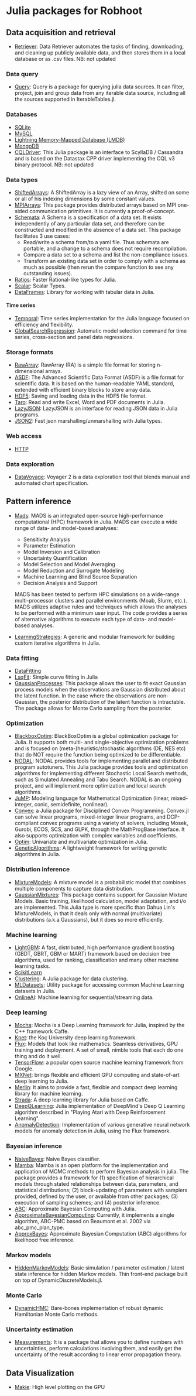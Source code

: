 # Julia packages for Robhoot

## Data acquisition and retrieval

* [Retriever](https://github.com/weecology/Retriever.jl): Data Retriever automates the tasks of finding, downloading, and cleaning up publicly available data, and then stores them in a local database or as .csv files. NB: not updated

### Data query

* [Query](https://github.com/queryverse/Query.jl): Query is a package for querying julia data sources. It can filter, project, join and group data from any iterable data source, including all the sources supported in IterableTables.jl. 

### Databases 

* [SQLite](https://github.com/JuliaDatabases/SQLite.jl)
* [MySQL](https://github.com/JuliaDatabases/MySQL.jl)
* [Lightning Memory-Mapped Database (LMDB)](https://github.com/wildart/LMDB.jl)
* [MongoDB](https://github.com/ScottPJones/Mongo.jl)
* [CQLDriver](https://github.com/r3tex/CQLdriver.jl): This Julia package is an interface to ScyllaDB / Cassandra and is based on the Datastax CPP driver implementing the CQL v3 binary protocol. NB: not updated

### Data types

* [ShiftedArrays](https://github.com/piever/ShiftedArrays.jl): A ShiftedArray is a lazy view of an Array, shifted on some or all of his indexing dimensions by some constant values.
* [MPIArrays](https://github.com/barche/MPIArrays.jl): This package provides distributed arrays based on MPI one-sided communication primitives. It is currently a proof-of-concept.
* [Schemata](https://github.com/JockLawrie/Schemata.jl): A Schema is a specification of a data set. It exists independently of any particular data set, and therefore can be constructed and modified in the absence of a data set. This package facilitates 3 use cases:
  * Read/write a schema from/to a yaml file. Thus schemata are portable, and a change to a schema does not require recompilation.
  * Compare a data set to a schema and list the non-compliance issues.
  * Transform an existing data set in order to comply with a schema as much as possible (then rerun the compare function to see any outstanding issues).
* [Ratios](https://github.com/timholy/Ratios.jl): Faster Rational-like types for Julia.
* [Scalar](https://github.com/sabjohnso/Scalar.jl): Scalar Types.
* [DataFrames](https://github.com/JuliaData/DataFrames.jl): Library for working with tabular data in Julia.

#### Time series

* [Temporal](https://github.com/dysonance/Temporal.jl): Time series implementation for the Julia language focused on efficiency and flexibility. 
* [GlobalSearchRegression](https://github.com/ParallelGSReg/GlobalSearchRegression.jl): Automatic model selection command for time series, cross-section and panel data regressions.

### Storage formats

* [RawArray](https://github.com/davidssmith/RawArray.jl): RawArray (RA) is a simple file format for storing n-dimensional arrays.
* [ASDF](https://github.com/eschnett/ASDF.jl): The Advanced Scientific Data Format (ASDF) is a file format for scientific data. It is based on the human-readable YAML standard, extended with efficient binary blocks to store array data. 
* [HDF5](https://github.com/JuliaIO/HDF5.jl): Saving and loading data in the HDF5 file format.
* [Taro](https://github.com/aviks/Taro.jl): Read and write Excel, Word and PDF documents in Julia.
* [LazyJSON](https://github.com/samoconnor/LazyJSON.jl): LazyJSON is an interface for reading JSON data in Julia programs.
* [JSON2](https://github.com/quinnj/JSON2.jl): Fast json marshalling/unmarshalling with Julia types.

### Web access

* [HTTP](https://github.com/JuliaWeb/HTTP.jl)

### Data exploration

* [DataVoyage](https://github.com/queryverse/DataVoyager.jl): Voyager 2 is a data exploration tool that blends manual and automated chart specification.

## Pattern inference

* [Mads](https://github.com/madsjulia/Mads.jl): MADS is an integrated open-source high-performance computational (HPC) framework in Julia. MADS can execute a wide range of data- and model-based analyses: 
  * Sensitivity Analysis
  * Parameter Estimation
  * Model Inversion and Calibration
  * Uncertainty Quantification
  * Model Selection and Model Averaging
  * Model Reduction and Surrogate Modeling
  * Machine Learning and Blind Source Separation
  * Decision Analysis and Support

  MADS has been tested to perform HPC simulations on a wide-range multi-processor clusters and parallel environments (Moab, Slurm, etc.). MADS utilizes adaptive rules and techniques which allows the analyses to be performed with a minimum user input. The code provides a series of alternative algorithms to execute each type of data- and model-based analyses.
* [LearningStrategies](https://github.com/JuliaML/LearningStrategies.jl): A generic and modular framework for building custom iterative algorithms in Julia.

### Data fitting

* [DataFitting](https://github.com/gcalderone/DataFitting.jl)
* [LsqFit](https://github.com/JuliaNLSolvers/LsqFit.jl): Simple curve fitting in Julia
* [GaussianProcesses](https://github.com/STOR-i/GaussianProcesses.jl): This package allows the user to fit exact Gaussian process models when the observations are Gaussian distributed about the latent function. In the case where the observations are non-Gaussian, the posterior distribution of the latent function is intractable. The package allows for Monte Carlo sampling from the posterior.

### Optimization

* [BlackboxOptim](https://github.com/robertfeldt/BlackBoxOptim.jl): BlackBoxOptim is a global optimization package for Julia. It supports both multi- and single-objective optimization problems and is focused on (meta-)heuristic/stochastic algorithms (DE, NES etc) that do NOT require the function being optimized to be differentiable.
* [NODAL](https://github.com/phrb/NODAL.jl): NODAL provides tools for implementing parallel and distributed program autotuners. This Julia package provides tools and optimization algorithms for implementing different Stochastic Local Search methods, such as Simulated Annealing and Tabu Search. NODAL is an ongoing project, and will implement more optimization and local search algorithms.
* [JuMP](https://github.com/JuliaOpt/JuMP.jl): Modeling language for Mathematical Optimization (linear, mixed-integer, conic, semidefinite, nonlinear).
* [Convex](https://github.com/JuliaOpt/Convex.jl): a Julia package for Disciplined Convex Programming. Convex.jl can solve linear programs, mixed-integer linear programs, and DCP-compliant convex programs using a variety of solvers, including Mosek, Gurobi, ECOS, SCS, and GLPK, through the MathProgBase interface. It also supports optimization with complex variables and coefficients.
* [Optim](https://github.com/JuliaNLSolvers/Optim.jl): Univariate and multivariate optimization in Julia.
* [GeneticAlgorithms](https://github.com/WestleyArgentum/GeneticAlgorithms.jl): A lightweight framework for writing genetic algorithms in Julia.

### Distribution inference

* [MixtureModels](https://github.com/lindahua/MixtureModels.jl): A mixture model is a probabilistic model that combines multiple components to capture data distribution.
* [GaussianMixtures](https://github.com/davidavdav/GaussianMixtures.jl): This package contains support for Gaussian Mixture Models. Basic training, likelihood calculation, model adaptation, and i/o are implemented. This Julia type is more specific than Dahua Lin's MixtureModels, in that it deals only with normal (multivariate) distributions (a.k.a Gaussians), but it does so more efficiently.

### Machine learning

* [LightGBM](https://github.com/Allardvm/LightGBM.jl): A fast, distributed, high performance gradient boosting (GBDT, GBRT, GBM or MART) framework based on decision tree algorithms, used for ranking, classification and many other machine learning tasks.
* [ScikitLearn](https://github.com/cstjean/ScikitLearn.jl)
* [Clustering](https://github.com/JuliaStats/Clustering.jl): A Julia package for data clustering.
* [MLDatasets](https://github.com/JuliaML/MLDatasets.jl): Utility package for accessing common Machine Learning datasets in Julia.
* [OnlineAI](https://github.com/tbreloff/OnlineAI.jl): Machine learning for sequential/streaming data.

### Deep learning

* [Mocha](https://github.com/pluskid/Mocha.jl): Mocha is a Deep Learning framework for Julia, inspired by the C++ framework Caffe.
* [Knet](https://github.com/denizyuret/Knet.jl): the Koç University deep learning framework.
* [Flux](http://fluxml.ai/): Models that look like mathematics. Seamless derivatives, GPU training and deployment. A set of small, nimble tools that each do one thing and do it well. 
* [TensorFlow](https://github.com/malmaud/TensorFlow.jl): a popular open source machine learning framework from Google.
* [MXNet](https://github.com/dmlc/MXNet.jl): brings flexible and efficient GPU computing and state-of-art deep learning to Julia.
* [Merlin](https://github.com/hshindo/Merlin.jl): It aims to provide a fast, flexible and compact deep learning library for machine learning.
* [Strada](https://github.com/pcmoritz/Strada.jl): A deep learning library for Julia based on Caffe.
* [DeepQLearning](https://github.com/Andy-P/DeepQLearning.jl): Julia implementation of DeepMind's Deep Q Learning algorithm described in "Playing Atari with Deep Reinforcement Learning".
* [AnomalyDetection](https://github.com/smidl/AnomalyDetection.jl): Implementation of various generative neural network models for anomaly detection in Julia, using the Flux framework.

### Bayesian inference

* [NaiveBayes](https://github.com/dfdx/NaiveBayes.jl): Naive Bayes classifier.
* [Mamba](https://github.com/brian-j-smith/Mamba.jl): Mamba is an open platform for the implementation and application of MCMC methods to perform Bayesian analysis in julia. The package provides a framework for (1) specification of hierarchical models through stated relationships between data, parameters, and statistical distributions; (2) block-updating of parameters with samplers provided, defined by the user, or available from other packages; (3) execution of sampling schemes; and (4) posterior inference.
* [ABC](https://github.com/eford/ABC.jl): Approximate Bayesian Computing with Julia.
* [ApproximateBayesianComputing](https://github.com/eford/ApproximateBayesianComputing.jl): Currently, it implements a single algorithm, ABC-PMC based on Beaumont et al. 2002 via abc_pmc_plan_type.
* [ApproxBayes](https://github.com/marcjwilliams1/ApproxBayes.jl): Approximate Bayesian Computation (ABC) algorithms for likelihood free inference.

### Markov models

* [HiddenMarkovModels](https://github.com/BenConnault/HiddenMarkovModels.jl): Basic simulation / parameter estimation / latent state inference for hidden Markov models. Thin front-end package built on top of DynamicDiscreteModels.jl.

### Monte Carlo

* [DynamicHMC](https://github.com/tpapp/DynamicHMC.jl): Bare-bones implementation of robust dynamic Hamiltonian Monte Carlo methods.

### Uncertainty estimation

* [Measurements](https://github.com/JuliaPhysics/Measurements.jl): It is a package that allows you to define numbers with uncertainties, perform calculations involving them, and easily get the uncertainty of the result according to linear error propagation theory.

## Data Visualization

* [Makie](https://github.com/JuliaPlots/Makie.jl): High level plotting on the GPU 